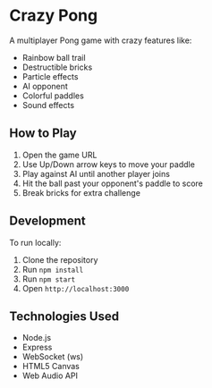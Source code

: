 # Crazy Pong

A multiplayer Pong game with crazy features like:
- Rainbow ball trail
- Destructible bricks
- Particle effects
- AI opponent
- Colorful paddles
- Sound effects

## How to Play

1. Open the game URL
2. Use Up/Down arrow keys to move your paddle
3. Play against AI until another player joins
4. Hit the ball past your opponent's paddle to score
5. Break bricks for extra challenge

## Development

To run locally:
1. Clone the repository
2. Run `npm install`
3. Run `npm start`
4. Open `http://localhost:3000`

## Technologies Used

- Node.js
- Express
- WebSocket (ws)
- HTML5 Canvas
- Web Audio API 